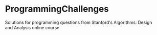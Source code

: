 ProgrammingChallenges
=====================

Solutions for programming questions from Stanford's Algorithms: Design and Analysis online course